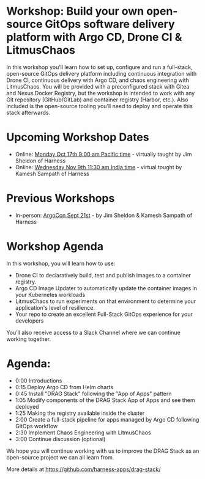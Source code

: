 # Workshop: Build your own open-source GitOps software delivery platform with Argo CD, Drone CI & LitmusChaos

In this workshop you’ll learn how to set up, configure and run a full-stack, open-source GitOps delivery platform including continuous integration with Drone CI, continuous delivery with Argo CD, and chaos engineering with LitmusChaos. You will be provided with a preconfigured stack with Gitea and Nexus Docker Registry, but the workshop is intended to work with any Git repository (GitHub/GitLab) and container registry (Harbor, etc.). Also included is the open-source tooling you’ll need to deploy and operate this stack afterwards. 

# Upcoming Workshop Dates
- Online: [Monday Oct 17th 9:00 am Pacific time](https://www.meetup.com/harness/events/288739672/) - virtually taught by Jim Sheldon of Harness
- Online: [Wednesday Nov  9th 11:30 am India time](https://www.meetup.com/harness-india/events/288747851/) - virtual tought by Kamesh Sampath of Harness

# Previous Workshops
- In-person: [ArgoCon Sept 21st](https://events.linuxfoundation.org/argocon/program/diamond-sponsor-hosted-workshops/#build-your-own-open-source-gitops-delivery-platform-with-argo-cd-drone-ci-and-litmuschaos-hosted-by-harness) - by Jim Sheldon & Kamesh Sampath of Harness

# Workshop Agenda 

In this workshop, you will learn how to use:
- Drone CI to declaratively build, test and publish images to a container registry.
- Argo CD Image Updater to automatically update the container images in your Kubernetes workloads
- LitmusChaos to run experiments on that environment to determine your application's level of resilience. 
- Your repo to create an excellent Full-Stack GitOps experience for your developers

You’ll also receive access to a Slack Channel where we can continue working together. 

# Agenda:
- 0:00 Introductions 
- 0:15 Deploy Argo CD from Helm charts
- 0:45 Install "DRAG Stack" following the "App of Apps" pattern 
- 1:05 Modify components of the DRAG Stack App of Apps and see them deployed 
- 1:25 Making the registry available inside the cluster 
- 2:00 Create a full-stack pipeline for apps managed by Argo CD following GitOps workflow 
- 2:30 Implement Chaos Engineering with LitmusChaos
- 3:00 Continue discussion (optional)

We hope you will continue working with us to improve the DRAG Stack as an open-source project we can all learn from.

More details at https://github.com/harness-apps/drag-stack/
